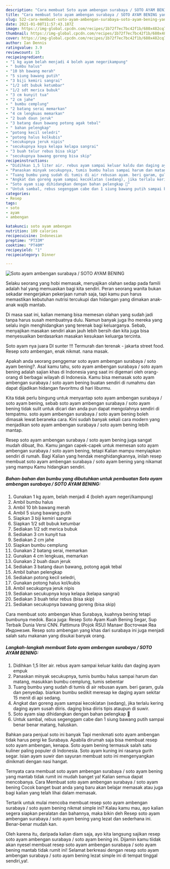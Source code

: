 ```yaml
---
description: "Cara membuat Soto ayam ambengan surabaya / SOTO AYAM BENING yang lezat Untuk Jualan"
title: "Cara membuat Soto ayam ambengan surabaya / SOTO AYAM BENING yang lezat Untuk Jualan"
slug: 522-cara-membuat-soto-ayam-ambengan-surabaya-soto-ayam-bening-yang-lezat-untuk-jualan
date: 2021-01-08T11:57:43.187Z
image: https://img-global.cpcdn.com/recipes/1b72f7ec7bc42f1b/680x482cq70/soto-ayam-ambengan-surabaya-soto-ayam-bening-foto-resep-utama.jpg
thumbnail: https://img-global.cpcdn.com/recipes/1b72f7ec7bc42f1b/680x482cq70/soto-ayam-ambengan-surabaya-soto-ayam-bening-foto-resep-utama.jpg
cover: https://img-global.cpcdn.com/recipes/1b72f7ec7bc42f1b/680x482cq70/soto-ayam-ambengan-surabaya-soto-ayam-bening-foto-resep-utama.jpg
author: Ian Dennis
ratingvalue: 3.9
reviewcount: 15
recipeingredient:
- "1 kg ayam belah menjadi 4 boleh ayam negerikampung"
- " bumbu halus"
- "10 bh bawang merah"
- "5 siung bawang putih"
- "3 biji kemiri sangrai"
- "1/2 sdt bubuk ketumbar"
- "1/2 sdt merica bubuk"
- "3 cm kunyit tua"
- "2 cm jahe"
- " bumbu cemplung"
- "2 batang serai memarkan"
- "4 cm lengkuas memarkan"
- "2 buah daun jeruk"
- "3 batang daun bawang potong agak tebal"
- " bahan pelengkap"
- "potong kecil seledri"
- "potong halus kolkubis"
- "secukupnya jeruk nipis"
- "secukupnya koya kelapa kelapa sangrai"
- "3 buah telur rebus bisa skip"
- "secukupnya bawang goreng bisa skip"
recipeinstructions:
- "Didihkan 1,5 liter air. rebus ayam sampai keluar kaldu dan daging ayam empuk"
- "Panaskan minyak secukupnya, tumis bumbu halus sampai harum dan matang, masukkan bumbu cemplung, tumis sebentar"
- "Tuang bumbu yang sudah di tumis di air rebusan ayam. beri garam, gula dan penyedap. biarkan bumbu sedikit meresap ke daging ayam sekitar 15 menit di api sedang."
- "Angkat dan goreng ayam sampai kecoklatan (sedang), jika terlalu kering daging ayam susah diiris. daging bisa diiris tipis ataupun di suwir."
- "Soto ayam siap dihidangkan dengan bahan pelengkap 🙂"
- "Untuk sambal, rebus segenggam cabe dan 1 siung bawang putih sampai benar benar matang, haluskan."
categories:
- Resep
tags:
- soto
- ayam
- ambengan

katakunci: soto ayam ambengan 
nutrition: 109 calories
recipecuisine: Indonesian
preptime: "PT33M"
cooktime: "PT40M"
recipeyield: "1"
recipecategory: Dinner

---
```



![Soto ayam ambengan surabaya / SOTO AYAM BENING](https://img-global.cpcdn.com/recipes/1b72f7ec7bc42f1b/680x482cq70/soto-ayam-ambengan-surabaya-soto-ayam-bening-foto-resep-utama.jpg)

Selaku seorang yang hobi memasak, menyajikan olahan sedap pada famili adalah hal yang memuaskan bagi kita sendiri. Peran seorang  wanita bukan sekadar mengerjakan pekerjaan rumah saja, tapi kamu pun harus memastikan kebutuhan nutrisi tercukupi dan hidangan yang dimakan anak-anak wajib mantab.

Di masa  saat ini, kalian memang bisa memesan olahan yang sudah jadi tanpa harus susah membuatnya dulu. Namun banyak juga lho mereka yang selalu ingin menghidangkan yang terenak bagi keluarganya. Sebab, menyajikan masakan sendiri akan jauh lebih bersih dan kita juga bisa menyesuaikan berdasarkan masakan kesukaan keluarga tercinta. 

Soto ayam nya juara DI sunter !!! Termurah dan terenak - jakarta street food. Resep soto ambengan, enak nikmat. nana masak.

Apakah anda seorang penggemar soto ayam ambengan surabaya / soto ayam bening?. Asal kamu tahu, soto ayam ambengan surabaya / soto ayam bening adalah sajian khas di Indonesia yang saat ini digemari oleh orang-orang di berbagai wilayah di Indonesia. Kamu bisa memasak soto ayam ambengan surabaya / soto ayam bening buatan sendiri di rumahmu dan dapat dijadikan hidangan favoritmu di hari liburmu.

Kita tidak perlu bingung untuk menyantap soto ayam ambengan surabaya / soto ayam bening, sebab soto ayam ambengan surabaya / soto ayam bening tidak sulit untuk dicari dan anda pun dapat mengolahnya sendiri di tempatmu. soto ayam ambengan surabaya / soto ayam bening boleh dimasak lewat beraneka cara. Kini sudah banyak sekali cara modern yang menjadikan soto ayam ambengan surabaya / soto ayam bening lebih mantap.

Resep soto ayam ambengan surabaya / soto ayam bening juga sangat mudah dibuat, lho. Kamu jangan capek-capek untuk memesan soto ayam ambengan surabaya / soto ayam bening, tetapi Kalian mampu menyiapkan sendiri di rumah. Bagi Kalian yang hendak menghidangkannya, inilah resep membuat soto ayam ambengan surabaya / soto ayam bening yang nikamat yang mampu Kamu hidangkan sendiri.

<!--inarticleads1-->

##### Bahan-bahan dan bumbu yang dibutuhkan untuk pembuatan Soto ayam ambengan surabaya / SOTO AYAM BENING:

1. Gunakan 1 kg ayam, belah menjadi 4 (boleh ayam negeri/kampung)
1. Ambil  bumbu halus
1. Ambil 10 bh bawang merah
1. Ambil 5 siung bawang putih
1. Siapkan 3 biji kemiri sangrai
1. Siapkan 1/2 sdt bubuk ketumbar
1. Sediakan 1/2 sdt merica bubuk
1. Sediakan 3 cm kunyit tua
1. Sediakan 2 cm jahe
1. Siapkan  bumbu cemplung
1. Gunakan 2 batang serai, memarkan
1. Gunakan 4 cm lengkuas, memarkan
1. Gunakan 2 buah daun jeruk
1. Sediakan 3 batang daun bawang, potong agak tebal
1. Ambil  bahan pelengkap
1. Sediakan potong kecil seledri,
1. Gunakan potong halus kol/kubis
1. Ambil secukupnya jeruk nipis
1. Sediakan secukupnya koya kelapa (kelapa sangrai)
1. Sediakan 3 buah telur rebus (bisa skip)
1. Sediakan secukupnya bawang goreng (bisa skip)


Cara membuat soto ambengan khas Surabaya, kuahnya bening tetapi bumbunya medok. Baca juga: Resep Soto Ayam Kuah Bening Segar, Sup Terbaik Dunia Versi CNN. Pattimura (Pojok RSU) Маланг Восточная Ява Индонезия. Resep soto ambengan yang khas dari surabaya ini juga menjadi salah satu makanan yang disukai banyak orang. 

<!--inarticleads2-->

##### Langkah-langkah membuat Soto ayam ambengan surabaya / SOTO AYAM BENING:

1. Didihkan 1,5 liter air. rebus ayam sampai keluar kaldu dan daging ayam empuk
1. Panaskan minyak secukupnya, tumis bumbu halus sampai harum dan matang, masukkan bumbu cemplung, tumis sebentar
1. Tuang bumbu yang sudah di tumis di air rebusan ayam. beri garam, gula dan penyedap. biarkan bumbu sedikit meresap ke daging ayam sekitar 15 menit di api sedang.
1. Angkat dan goreng ayam sampai kecoklatan (sedang), jika terlalu kering daging ayam susah diiris. daging bisa diiris tipis ataupun di suwir.
1. Soto ayam siap dihidangkan dengan bahan pelengkap 🙂
1. Untuk sambal, rebus segenggam cabe dan 1 siung bawang putih sampai benar benar matang, haluskan.


Bahkan para penjual soto ini banyak Tapi menikmati soto ayam ambengan tidak harus pergi ke Surabaya. Apabila dirumah saja bisa membuat resep soto ayam ambengan, kenapa. Soto ayam bening termasuk salah satu kuliner paling populer di Indonesia. Soto ayam kuning ini rasanya gurih segar. Isian ayam suwir dan sayuran membuat soto ini mengenyangkan dinikmati dengan nasi hangat. 

Ternyata cara membuat soto ayam ambengan surabaya / soto ayam bening yang mantab tidak rumit ini mudah banget ya! Kalian semua dapat mencobanya. Cara Membuat soto ayam ambengan surabaya / soto ayam bening Cocok banget buat anda yang baru akan belajar memasak atau juga bagi kalian yang telah lihai dalam memasak.

Tertarik untuk mulai mencoba membuat resep soto ayam ambengan surabaya / soto ayam bening nikmat simple ini? Kalau kamu mau, ayo kalian segera siapkan peralatan dan bahannya, maka bikin deh Resep soto ayam ambengan surabaya / soto ayam bening yang lezat dan sederhana ini. Benar-benar mudah kan. 

Oleh karena itu, daripada kalian diam saja, ayo kita langsung sajikan resep soto ayam ambengan surabaya / soto ayam bening ini. Dijamin kamu tiidak akan nyesel membuat resep soto ayam ambengan surabaya / soto ayam bening mantab tidak rumit ini! Selamat berkreasi dengan resep soto ayam ambengan surabaya / soto ayam bening lezat simple ini di tempat tinggal sendiri,ya!.


